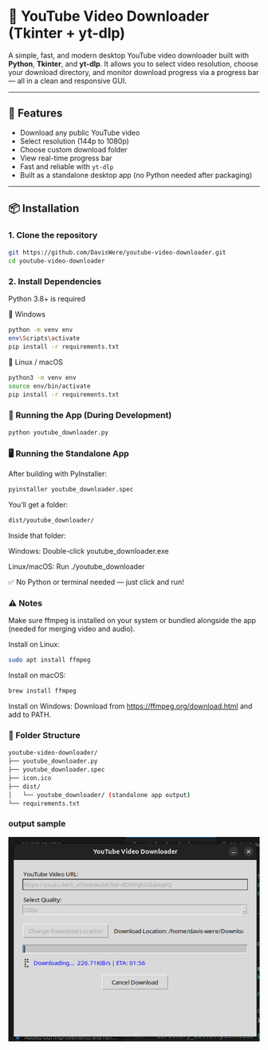 # 🎥 YouTube Video Downloader (Tkinter + yt-dlp)

A simple, fast, and modern desktop YouTube video downloader built with **Python**, **Tkinter**, and **yt-dlp**. It allows you to select video resolution, choose your download directory, and monitor download progress via a progress bar — all in a clean and responsive GUI.

---

## 🚀 Features

- Download any public YouTube video
- Select resolution (144p to 1080p)
- Choose custom download folder
- View real-time progress bar
- Fast and reliable with `yt-dlp`
- Built as a standalone desktop app (no Python needed after packaging)

---

## 📦 Installation

### 1. Clone the repository

```bash
git https://github.com/DavisWere/youtube-video-downloader.git
cd youtube-video-downloader
```

### 2. Install Dependencies

Python 3.8+ is required

🔹 Windows

```bash
python -m venv env
env\Scripts\activate
pip install -r requirements.txt
```

🔹 Linux / macOS

```bash
python3 -m venv env
source env/bin/activate
pip install -r requirements.txt
```

### 🧪 Running the App (During Development)

```bash
python youtube_downloader.py
```

### 🖥️ Running the Standalone App

After building with PyInstaller:

```bash
pyinstaller youtube_downloader.spec
```

You’ll get a folder:

```bash
dist/youtube_downloader/
```

Inside that folder:

Windows: Double-click youtube_downloader.exe

Linux/macOS: Run ./youtube_downloader

✅ No Python or terminal needed — just click and run!

### ⚠️ Notes

Make sure ffmpeg is installed on your system or bundled alongside the app (needed for merging video and audio).

Install on Linux:

```bash
sudo apt install ffmpeg
```

Install on macOS:

```bash
brew install ffmpeg
```

Install on Windows:
Download from https://ffmpeg.org/download.html and add to PATH.

### 📁 Folder Structure

```bash
youtube-video-downloader/
├── youtube_downloader.py
├── youtube_downloader.spec
├── icon.ico
├── dist/
│   └── youtube_downloader/ (standalone app output)
└── requirements.txt
```

### output sample

![alt text](image.png)
